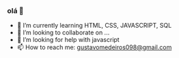 ### olá 👋





- 🌱 I’m currently learning HTML, CSS, JAVASCRIPT, SQL
- 👯 I’m looking to collaborate on ...
- 🤔 I’m looking for help with javascript
- 📫 How to reach me: gustavomedeiros098@gmail.com

